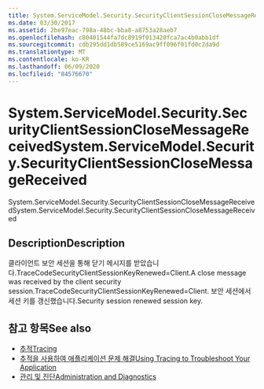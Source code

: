 ```yaml
---
title: System.ServiceModel.Security.SecurityClientSessionCloseMessageReceived
ms.date: 03/30/2017
ms.assetid: 2be97eac-798a-48bc-bba8-a8753a28aeb7
ms.openlocfilehash: c80401544fa7dc8919f013420fca7ac4b0abb1df
ms.sourcegitcommit: cdb295dd1db589ce5169ac9ff096f01fd0c2da9d
ms.translationtype: MT
ms.contentlocale: ko-KR
ms.lasthandoff: 06/09/2020
ms.locfileid: "84576670"
---
```

# <a name="systemservicemodelsecuritysecurityclientsessionclosemessagereceived"></a><span data-ttu-id="f1ff1-102">System.ServiceModel.Security.SecurityClientSessionCloseMessageReceived</span><span class="sxs-lookup"><span data-stu-id="f1ff1-102">System.ServiceModel.Security.SecurityClientSessionCloseMessageReceived</span></span>
<span data-ttu-id="f1ff1-103">System.ServiceModel.Security.SecurityClientSessionCloseMessageReceived</span><span class="sxs-lookup"><span data-stu-id="f1ff1-103">System.ServiceModel.Security.SecurityClientSessionCloseMessageReceived</span></span>  
  
## <a name="description"></a><span data-ttu-id="f1ff1-104">Description</span><span class="sxs-lookup"><span data-stu-id="f1ff1-104">Description</span></span>  
 <span data-ttu-id="f1ff1-105">클라이언트 보안 세션을 통해 닫기 메시지를 받았습니다.TraceCodeSecurityClientSessionKeyRenewed=Client.</span><span class="sxs-lookup"><span data-stu-id="f1ff1-105">A close message was received by the client security session.TraceCodeSecurityClientSessionKeyRenewed=Client.</span></span> <span data-ttu-id="f1ff1-106">보안 세션에서 세션 키를 갱신했습니다.</span><span class="sxs-lookup"><span data-stu-id="f1ff1-106">Security session renewed session key.</span></span>  
  
## <a name="see-also"></a><span data-ttu-id="f1ff1-107">참고 항목</span><span class="sxs-lookup"><span data-stu-id="f1ff1-107">See also</span></span>

- [<span data-ttu-id="f1ff1-108">추적</span><span class="sxs-lookup"><span data-stu-id="f1ff1-108">Tracing</span></span>](index.md)
- [<span data-ttu-id="f1ff1-109">추적을 사용하여 애플리케이션 문제 해결</span><span class="sxs-lookup"><span data-stu-id="f1ff1-109">Using Tracing to Troubleshoot Your Application</span></span>](using-tracing-to-troubleshoot-your-application.md)
- [<span data-ttu-id="f1ff1-110">관리 및 진단</span><span class="sxs-lookup"><span data-stu-id="f1ff1-110">Administration and Diagnostics</span></span>](../index.md)
